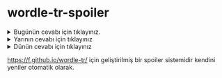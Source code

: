 # wordle-tr-spoiler

<details>
  <summary>Bugünün cevabı için tıklayınız.</summary>
  <br>
    <b> aspur </b>
</details>

<details>
  <summary>Yarının cevabı için tıklayınız</summary>
  <br>
   <b> makat </b>
</details>

<details>
  <summary>Dünün cevabı için tıklayınız </summary>
  <br>
  <b> kabuk </b>
</details>

https://f.github.io/wordle-tr/ için geliştirilmiş bir spoiler sistemidir kendini yeniler otomatik olarak.

